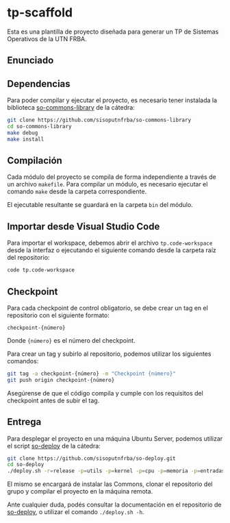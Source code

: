# tp-scaffold

Esta es una plantilla de proyecto diseñada para generar un TP de Sistemas
Operativos de la UTN FRBA.

## Enunciado


## Dependencias

Para poder compilar y ejecutar el proyecto, es necesario tener instalada la
biblioteca [so-commons-library] de la cátedra:

```bash
git clone https://github.com/sisoputnfrba/so-commons-library
cd so-commons-library
make debug
make install
```

## Compilación

Cada módulo del proyecto se compila de forma independiente a través de un
archivo `makefile`. Para compilar un módulo, es necesario ejecutar el comando
`make` desde la carpeta correspondiente.

El ejecutable resultante se guardará en la carpeta `bin` del módulo.

## Importar desde Visual Studio Code

Para importar el workspace, debemos abrir el archivo `tp.code-workspace` desde
la interfaz o ejecutando el siguiente comando desde la carpeta raíz del
repositorio:

```bash
code tp.code-workspace
```

## Checkpoint

Para cada checkpoint de control obligatorio, se debe crear un tag en el
repositorio con el siguiente formato:

```
checkpoint-{número}
```

Donde `{número}` es el número del checkpoint.

Para crear un tag y subirlo al repositorio, podemos utilizar los siguientes
comandos:

```bash
git tag -a checkpoint-{número} -m "Checkpoint {número}"
git push origin checkpoint-{número}
```

Asegúrense de que el código compila y cumple con los requisitos del checkpoint
antes de subir el tag.

## Entrega

Para desplegar el proyecto en una máquina Ubuntu Server, podemos utilizar el
script [so-deploy] de la cátedra:

```bash
git clone https://github.com/sisoputnfrba/so-deploy.git
cd so-deploy
./deploy.sh -r=release -p=utils -p=kernel -p=cpu -p=memoria -p=entradasalida "tp-{año}-{cuatri}-{grupo}"
```

El mismo se encargará de instalar las Commons, clonar el repositorio del grupo
y compilar el proyecto en la máquina remota.

Ante cualquier duda, podés consultar la documentación en el repositorio de
[so-deploy], o utilizar el comando `./deploy.sh -h`.

[so-commons-library]: https://github.com/sisoputnfrba/so-commons-library
[so-deploy]: https://github.com/sisoputnfrba/so-deploy
